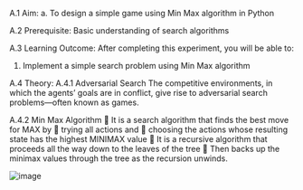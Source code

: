 A.1 Aim: 
a. To design a simple game using Min Max algorithm in Python

A.2
Prerequisite: Basic understanding of search algorithms

A.3 
Learning Outcome:
After completing this experiment, you will be able to:
1. Implement a simple search problem using Min Max algorithm

A.4 Theory:
A.4.1 Adversarial Search
The competitive environments, in which the agents’ goals are in conflict, give rise to adversarial 
search problems—often known as games.

A.4.2 Min Max Algorithm
 It is a search algorithm that finds the best move for MAX by
 trying all actions and 
 choosing the actions whose resulting state has the highest MINIMAX value
 It is a recursive algorithm that proceeds all the way down to the leaves of the tree
 Then backs up the minimax values through the tree as the recursion unwinds.


![image](https://user-images.githubusercontent.com/57552973/207907446-fe6c8c8a-defa-4990-92a6-44729710cbe9.png)

